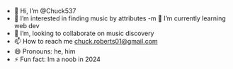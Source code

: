 - 👋 Hi, I’m @Chuck537
- 👀 I’m interested in finding music by attributes
-m 🌱 I’m currently learning web dev
- 💞️ I’m, looking to collaborate on music discovery
- 📫 How to reach me chuck.roberts01@gmail.com
- 😄 Pronouns: he, him
- ⚡ Fun fact: Im a noob in 2024

<!---
Chuck537/Chuck537 is a ✨ special ✨ repository because its `README.md` (this file) appears on your GitHub profile.
You can click the Preview link to take a look at your changes.
--->
